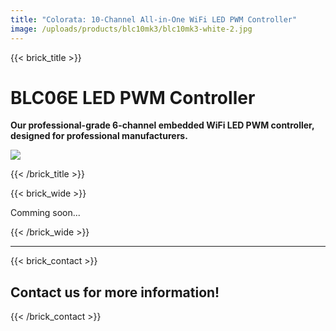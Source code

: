 ```yaml
---
title: "Colorata: 10-Channel All-in-One WiFi LED PWM Controller"
image: /uploads/products/blc10mk3/blc10mk3-white-2.jpg
---
```


{{< brick_title >}}
# BLC06E LED PWM Controller

**Our professional-grade 6-channel embedded WiFi LED PWM controller, designed for professional manufacturers.**

![](/uploads/products/blc10mk3/blc10mk3-white-2.jpg)

{{< /brick_title >}}

{{< brick_wide >}}

Comming soon...

{{< /brick_wide >}}

---

{{< brick_contact >}}
## Contact us for more information!
{{< /brick_contact >}}